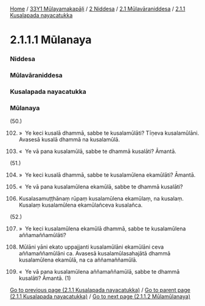 
[Home](/) / [33Y1 Mūlayamakapāḷi](../../../../33Y1.md) / [2 Niddesa](../../../2.md) / [2.1 Mūlavāraniddesa](../../2.1.md) / [2.1.1 Kusalapada nayacatukka](../2.1.1.md)

# 2.1.1.1 Mūlanaya

### Niddesa

### Mūlavāraniddesa

### Kusalapada nayacatukka

### Mūlanaya

(50.)

102. »  Ye keci kusalā dhammā, sabbe te kusalamūlāti? Tīṇeva kusalamūlāni. Avasesā kusalā dhammā na kusalamūlā.

103. «  Ye vā pana kusalamūlā, sabbe te dhammā kusalāti? Āmantā.

(51.)

104. »  Ye keci kusalā dhammā, sabbe te kusalamūlena ekamūlāti? Āmantā.

105. «  Ye vā pana kusalamūlena ekamūlā, sabbe te dhammā kusalāti?

106. Kusalasamuṭṭhānaṃ rūpaṃ kusalamūlena ekamūlaṃ, na kusalaṃ. Kusalaṃ kusalamūlena ekamūlañceva kusalañca.

(52.)

107. »  Ye keci kusalamūlena ekamūlā dhammā, sabbe te kusalamūlena aññamaññamūlāti?

108. Mūlāni yāni ekato uppajjanti kusalamūlāni ekamūlāni ceva aññamaññamūlāni ca. Avasesā kusalamūlasahajātā dhammā kusalamūlena ekamūlā, na ca aññamaññamūlā.

109. «  Ye vā pana kusalamūlena aññamaññamūlā, sabbe te dhammā kusalāti? Āmantā. (1)

[Go to previous page (2.1.1 Kusalapada nayacatukka)](../2.1.1.md) / [Go to parent page (2.1.1 Kusalapada nayacatukka)](../2.1.1.md) / [Go to next page (2.1.1.2 Mūlamūlanaya)](2.1.1.2.md)


